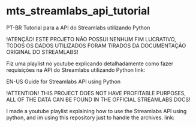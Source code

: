 # mts_streamlabs_api_tutorial
PT-BR
Tutorial para a API do Streamlabs utilizando Python

!ATENÇÃO!
ESTE PROJETO NÃO POSSUI NENHUM FIM LUCRATIVO, TODOS OS DADOS UTILIZADOS FORAM TIRADOS DA DOCUMENTAÇÃO ORIGINAL DO STREAMLABS!

Fiz uma playlist no youtube explicando detalhadamente como fazer requisições na API do Streamlabs utilizando Python
link:


EN-US
Guide for Streamlabs API using Python

!ATTENTION!
THIS PROJECT DOES NOT HAVE PROFITABLE PURPOSES, ALL OF THE DATA CAN BE FOUND IN THE OFFICIAL STREAMLABS DOCS!

I made a youtube playlist explaining how to use the Streamlabs API using python, and im using this repository just to handle the archives.
link:
